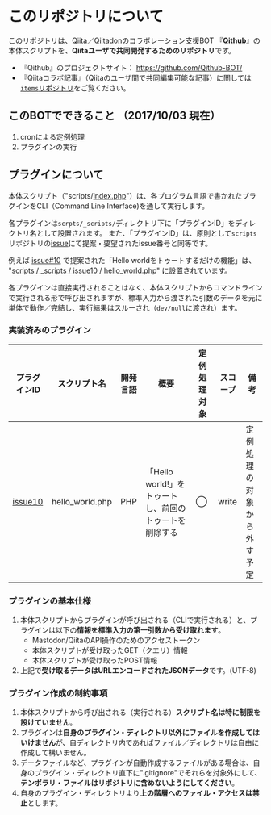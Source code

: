 # このリポジトリについて

このリポジトリは、[Qiita](https://qiita.com/)／[Qiitadon](https://qiitadon.com/)のコラボレーション支援BOT 『**Qithub**』の本体スクリプトを、**Qiitaユーザで共同開発するためのリポジトリ**です。

- 『Qithub』のプロジェクトサイト： https://github.com/Qithub-BOT/
- 『Qiitaコラボ記事』（Qiitaのユーザ間で共同編集可能な記事）に関しては[`items`リポジトリ](https://github.com/Qithub-BOT/items)をご覧ください。

## このBOTでできること （2017/10/03 現在）

1. cronによる定例処理
2. プラグインの実行

## プラグインについて

本体スクリプト（"scripts/[index.php](https://github.com/Qithub-BOT/scripts/blob/master/index.php)"）は、各プログラム言語で書かれたプラグインをCLI（Command Line Interface)を通して実行します。

各プラグインは`scrpts/_scripts/`ディレクトリ下に「プラグインID」をディレクトリ名として設置されます。
また、「プラグインID」は、原則として`scripts`リポジトリの[issue](https://github.com/Qithub-BOT/scripts/issues?utf8=%E2%9C%93&q=is%3Aissue%20)にて提案・要望されたissue番号と同等です。

例えば [issue#10] で提案された「Hello worldをトゥートするだけの機能」は、 "[scripts / _scripts / issue10](https://github.com/Qithub-BOT/scripts/tree/master/_scripts/issue10) / [hello_world.php](https://github.com/Qithub-BOT/scripts/blob/master/_scripts/issue10/hello_world.php)" に設置されています。

各プラグインは直接実行されることはなく、本体スクリプトからコマンドラインで実行される形で呼び出されますが、標準入力から渡された引数のデータを元に単体で動作／完結し、実行結果はスルーされ（`dev/null`に渡され）ます。

### 実装済みのプラグイン

| プラグインID | スクリプト名 | 開発言語　| 概要 | 定例処理対象 | スコープ | 備考 |
| --- | --- | :---: | --- | :---: | --- | --- |
| [issue10][issue#10] | hello_world.php | PHP | 「Hello world!」を　トゥートし、前回のトゥートを削除する　| ◯ | write | 定例処理の対象から外す予定 |

[issue#10]:https://github.com/Qithub-BOT/scripts/issues/10

### プラグインの基本仕様

1. 本体スクリプトからプラグインが呼び出される（CLIで実行される）と、プラグインは以下の**情報を標準入力の第一引数から受け取れます**。
    - Mastodon/QiitaのAPI操作のためのアクセストークン
    - 本体スクリプトが受け取ったGET（クエリ）情報
    - 本体スクリプトが受け取ったPOST情報
1. 上記で**受け取るデータはURLエンコードされたJSONデータ**です。(UTF-8)

### プラグイン作成の制約事項

1. 本体スクリプトから呼び出される（実行される）**スクリプト名は特に制限を設けていません**。
1. プラグインは**自身のプラグイン・ディレクトリ以外にファイルを作成してはいけません**が、自ディレクトリ内であればファイル／ディレクトリは自由に作成して構いません。
1. データファイルなど、プラグインが自動作成するファイルがある場合は、自身のプラグイン・ディレクトリ直下に".gitignore"でそれらを対象外にして、**テンポラリ・ファイルはリポジトリに含めないようにしてください**。
1. 自身のプラグイン・ディレクトリより**上の階層へのファイル・アクセスは禁止**とします。


